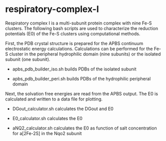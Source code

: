 # respiratory-complex-I

Respiratory complex I is a multi-subunit protein complex with nine Fe-S clusters. The following bash scripts are used to characterize the reduction potentials (E0) of the Fe-S clusters using computational methods.

First, the PDB crystal structure is prepared for the APBS continuum electrostatic energy calculations. Calculations can be performed for the Fe-S cluster in the peripheral hydrophilic domain (nine subunits) or the isolated subunit (one subunit).

* apbs_pdb_builder_iso.sh builds PDBs of the isolated subunit

* apbs_pdb_builder_peri.sh builds PDBs of the hydrophilic peripheral domain

Next, the solvation free energies are read from the APBS output. The E0 is calculated and written to a data file for plotting.

* DGout_calculator.sh calculates the DGout and E0

* E0_calculator.sh calculates the E0

* aNQ2_calculator.sh calculates the E0 as function of salt concentration for a[2Fe-2S] in the Nqo2 subunit
